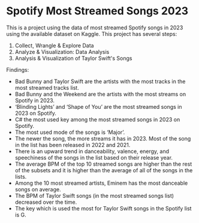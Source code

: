 # Spotify Most Streamed Songs 2023
This is a project using the data of most streamed Spotify songs in 2023 using the available dataset on Kaggle. This project has several steps:
1. Collect, Wrangle & Explore Data
2. Analyze & Visualization: Data Analysis
3. Analysis & Visualization of Taylor Swift's Songs

Findings:

- Bad Bunny and Taylor Swift are the artists with the most tracks in the most streamed tracks list.
- Bad Bunny and the Weekend are the artists with the most streams on Spotify in 2023.
- ‘Blinding Lights’ and ‘Shape of You’ are the most streamed songs in 2023 on Spotify.
- C# the most used key among the most streamed songs in 2023 on Spotify.
- The most used mode of the songs is ‘Major’.
- The newer the song, the more streams it has in 2023. Most of the song in the list has been released in 2022 and 2021.
- There is an upward trend in danceability, valence, energy, and speechiness of the songs in the list based on their release year.
- The average BPM of the top 10 streamed songs are higher than the rest of the subsets and it is higher than the average of all of the songs in the lists.
- Among the 10 most streamed artists, Eminem has the most danceable songs on average.
- The BPM of Taylor Swift songs (in the most streamed songs list) decreased over the time.
- The key which is used the most for Taylor Swift songs in the Spotify list is G.
